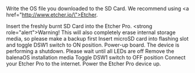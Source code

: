 Write the OS file you downloaded to the SD Card. We recommend using <a href=\"http://www.etcher.io/\">Etcher</a>.

Insert the freshly burnt SD Card into the Etcher Pro.
<strong role=\"alert\">Warning!</strong> This will also completely erase internal storage media, so please make a backup first
Insert microSD card into flashing slot and toggle DSW1 switch to ON position.
Power-up board.
The device is performing a shutdown. Please wait until all LEDs are off
Remove the balenaOS installation media
Toggle DSW1 switch to OFF position
Connect your Etcher Pro to the internet. Power the Etcher Pro device up.